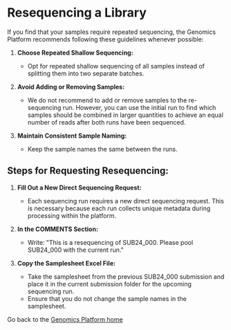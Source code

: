 # Resequencing a Library

If you find that your samples require repeated sequencing, the Genomics Platform recommends following these guidelines whenever possible:

1. **Choose Repeated Shallow Sequencing:**  
   - Opt for repeated shallow sequencing of all samples instead of splitting them into two separate batches.  
   
2. **Avoid Adding or Removing Samples:**  
   - We do not recommend to add or remove samples to the re-sequencing run. However, you can use the initial run to find which samples should be combined in larger quantities to achieve an equal number of reads after both runs have been sequenced.  
   
3. **Maintain Consistent Sample Naming:**  
   - Keep the sample names the same between the runs.  

## Steps for Requesting Resequencing:  

1. **Fill Out a New Direct Sequencing Request:**  
   - Each sequencing run requires a new direct sequencing request. This is necessary because each run collects unique metadata during processing within the platform.  
   
2. **In the COMMENTS Section:**  
   - Write: "This is a resequencing of SUB24_000. Please pool SUB24_000 with the current run."  
   
3. **Copy the Samplesheet Excel File:**  
   - Take the samplesheet from the previous SUB24_000 submission and place it in the current submission folder for the upcoming sequencing run.  
   - Ensure that you do not change the sample names in the samplesheet.  


Go back to the [Genomics Platform home](https://sundgenomics.github.io)
